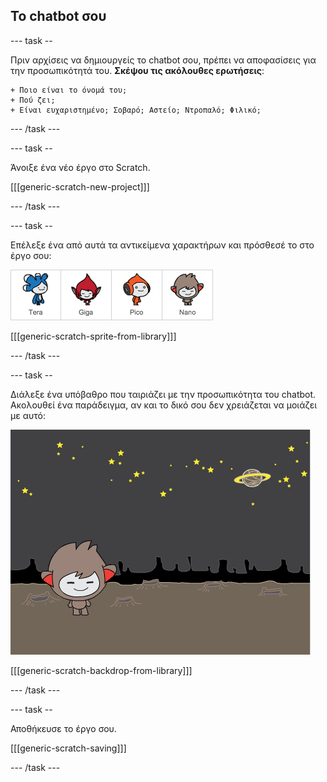 ## Το chatbot σου

\--- task --

Πριν αρχίσεις να δημιουργείς το chatbot σου, πρέπει να αποφασίσεις για την προσωπικότητά του. **Σκέψου τις ακόλουθες ερωτήσεις**:

    + Ποιο είναι το όνομά του;
    + Πού ζει;
    + Είναι ευχαριστημένο; Σοβαρό; Αστείο; Ντροπαλό; Φιλικό;
    

\--- /task \---

\--- task --

Άνοιξε ένα νέο έργο στο Scratch.

[[[generic-scratch-new-project]]]

\--- /task \---

\--- task --

Επέλεξε ένα από αυτά τα αντικείμενα χαρακτήρων και πρόσθεσέ το στο έργο σου:

![Διάλεξε ένα χαρακτήρα](images/chatbot-characters.png)

[[[generic-scratch-sprite-from-library]]]

\--- /task \---

\--- task --

Διάλεξε ένα υπόβαθρο που ταιριάζει με την προσωπικότητα του chatbot. Ακολουθεί ένα παράδειγμα, αν και το δικό σου δεν χρειάζεται να μοιάζει με αυτό:

![Διάλεξε ένα υπόβαθρο](images/chatbot-backdrop.png)

[[[generic-scratch-backdrop-from-library]]]

\--- /task \---

\--- task --

Αποθήκευσε το έργο σου.

[[[generic-scratch-saving]]]

\--- /task \---